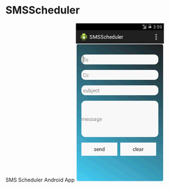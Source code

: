 SMSScheduler
============

SMS Scheduler Android App
![SMSScheduler](https://github.com/divyad/SMSScheduler/blob/master/SMSScheduler/SMSScheduler-screenshot.png)
